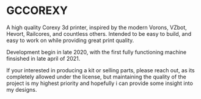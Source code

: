 # GCCOREXY
A high quality Corexy 3d printer, inspired by the modern Vorons, VZbot, Hevort, Railcores, and countless others. Intended to be easy to build, and easy to work on while providing great print quality.

Development begin in late 2020, with the first fully functioning machine finsished in late april of 2021. 

If your interested in producing a kit or selling parts, please reach out, as its completely allowed under the license, but maintaining the quality of the project is my highest priority and hopefully i can provide some insight into my designs. 
